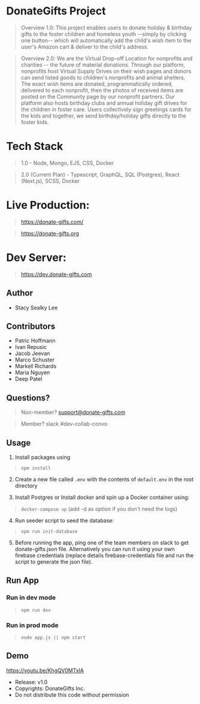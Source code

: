 # DonateGifts Project

> Overview 1.0: This project enables users to donate holiday & birthday gifts to the foster children and homeless youth --simply by clicking one button-- which will automatically add the child's wish item to the user's Amazon cart & deliver to the child's address.

> Overview 2.0: We are the Virtual Drop-off Location for nonprofits and charities -- the future of material donations. Through our platform, nonprofits host Virtual Supply Drives on their wish pages and donors can send listed goods to children's nonprofits and animal shelters.
> The exact wish items are donated, programmatically ordered, delivered to each nonprofit, then the photos of received items are posted on the Community page by our nonprofit partners.
> Our platform also hosts birthday clubs and annual holiday gift drives for the children in foster care. Users collectively sign greetings cards for the kids and together, we send birthday/holiday gifts directly to the foster kids.

# Tech Stack

> 1.0 - Node, Mongo, EJS, CSS, Docker

> 2.0 (Current Plan) - Typescript, GraphQL, SQL (Postgres), React (Next.js), SCSS, Docker

# Live Production:

> https://donate-gifts.com/

> https://donate-gifts.org

# Dev Server:

> https://dev.donate-gifts.com

## Author

- Stacy Sealky Lee

## Contributors

- Patric Hoffmann
- Ivan Repusic
- Jacob Jeevan
- Marco Schuster
- Markell Richards
- Maria Nguyen
- Deep Patel

## Questions?

> Non-member? support@donate-gifts.com

> Member? slack #dev-collab-convo

## Usage

1. Install packages using

> `npm install`

2. Create a new file called `.env` with the contents of `default.env` in the root directory

3. Install Postgres or Install docker and spin up a Docker container using:

> `docker-compose up` (add -d as option if you don't need the logs)

4. Run seeder script to seed the database:

> `npm run init-database`

5. Before running the app, ping one of the team members on slack to get donate-gifts.json file. Alternatively you can run it using your own firebase credentials (replace details firebase-credentials file and run the script to generate the json file).

## Run App

### Run in dev mode

> `npm run dev`

### Run in prod mode

> `node app.js || npm start`

## Demo

https://youtu.be/KhgQV0MTxlA

- Release: v1.0
- Copyrights: DonateGifts Inc.
- Do not distribute this code without permission
